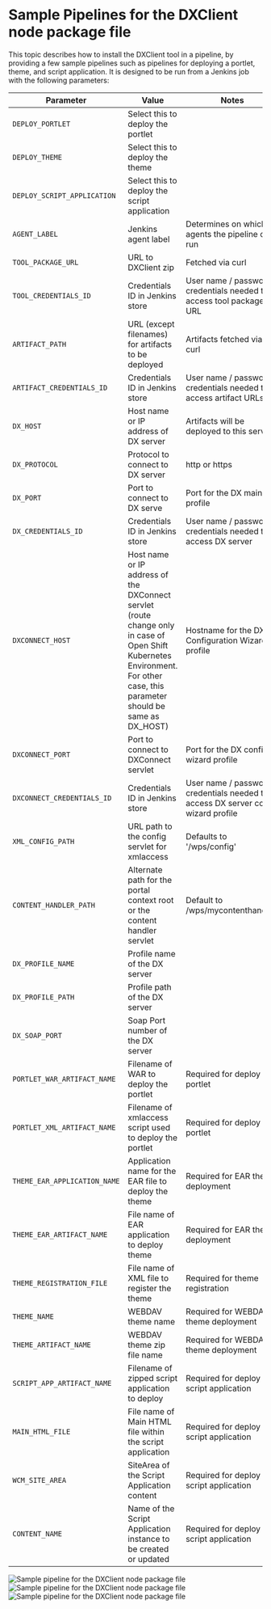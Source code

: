 # Sample Pipelines for the DXClient node package file

This topic describes how to install the DXClient tool in a pipeline, by providing a few sample pipelines such as pipelines for deploying a portlet, theme, and script application. It is designed to be run from a Jenkins job with the following parameters:

|Parameter|Value|Notes|
|---------|-----|-----|
|`DEPLOY_PORTLET`|Select this to deploy the portlet| |
|`DEPLOY_THEME`|Select this to deploy the theme| |
|`DEPLOY_SCRIPT_APPLICATION`|Select this to deploy the script application| |
|`AGENT_LABEL`|Jenkins agent label|Determines on which agents the pipeline can run|
|`TOOL_PACKAGE_URL`|URL to DXClient zip|Fetched via curl|
|`TOOL_CREDENTIALS_ID`|Credentials ID in Jenkins store|User name / password credentials needed to access tool package URL|
|`ARTIFACT_PATH`|URL (except filenames) for artifacts to be deployed|Artifacts fetched via curl|
|`ARTIFACT_CREDENTIALS_ID`|Credentials ID in Jenkins store|User name / password credentials needed to access artifact URLs|
|`DX_HOST`|Host name or IP address of DX server|Artifacts will be deployed to this server|
|`DX_PROTOCOL`|Protocol to connect to DX server|http or https|
|`DX_PORT`|Port to connect to DX serve|Port for the DX main profile|
|`DX_CREDENTIALS_ID`|Credentials ID in Jenkins store|User name / password credentials needed to access DX server|
|`DXCONNECT_HOST`|Host name or IP address of the DXConnect servlet (route change only in case of Open Shift Kubernetes Environment. For other case, this parameter should be same as DX_HOST)|Hostname for the DX Configuration Wizard profile|
|`DXCONNECT_PORT`|Port to connect to DXConnect servlet|Port for the DX config wizard profile|
|`DXCONNECT_CREDENTIALS_ID`|Credentials ID in Jenkins store|User name / password credentials needed to access DX server config wizard profile|
|`XML_CONFIG_PATH`|URL path to the config servlet for xmlaccess|Defaults to '/wps/config'|
|`CONTENT_HANDLER_PATH`|Alternate path for the portal context root or the content handler servlet|Default to /wps/mycontenthandler/|
|`DX_PROFILE_NAME`|Profile name of the DX server| |
|`DX_PROFILE_PATH`|Profile path of the DX server| |
|`DX_SOAP_PORT`|Soap Port number of the DX server| |
|`PORTLET_WAR_ARTIFACT_NAME`|Filename of WAR to deploy the portlet|Required for deploy portlet|
|`PORTLET_XML_ARTIFACT_NAME`|Filename of xmlaccess script used to deploy the portlet|Required for deploy portlet|
|`THEME_EAR_APPLICATION_NAME`|Application name for the EAR file to deploy the theme|Required for EAR theme deployment|
|`THEME_EAR_ARTIFACT_NAME`|File name of EAR application to deploy theme|Required for EAR theme deployment|
|`THEME_REGISTRATION_FILE`|File name of XML file to register the theme|Required for theme registration|
|`THEME_NAME`|WEBDAV theme name|Required for WEBDAV theme deployment|
|`THEME_ARTIFACT_NAME`|WEBDAV theme zip file name|Required for WEBDAV theme deployment|
|`SCRIPT_APP_ARTIFACT_NAME`|Filename of zipped script application to deploy|Required for deploy script application|
|`MAIN_HTML_FILE`|File name of Main HTML file within the script application|Required for deploy script application|
|`WCM_SITE_AREA`|SiteArea of the Script Application content|Required for deploy script application|
|`CONTENT_NAME`|Name of the Script Application instance to be created or updated|Required for deploy script application|

![Sample pipeline for the DXClient node package file](../../../images/dxclient-sample-pipeline-using-node-zip-file1.png)
![Sample pipeline for the DXClient node package file](../../../images/dxclient-sample-pipeline-using-node-zip-file2.png)
![Sample pipeline for the DXClient node package file](../../../images/dxclient-sample-pipeline-using-node-zip-file3.png)

<!-- ???Info "Related information:"

[How to translate WCM library content using export and import WCM with DXClient](../wcm/wcm_mls_export_import.md)

[Sample Pipelines for the DXClient Docker image file](../containerization/sample_pipelines_docker_dxclient.md)

[Sample Pipelines for the DXClient node package file](../containerization/sample_pipelines_node_dxclient.md)

[Sample Pipelines for use with HCL DXClient and Automation servers](../containerization/sample_pipelines_for_use_with_dx_client_and_automation_servers.md) -->

